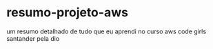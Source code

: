 # resumo-projeto-aws
um resumo detalhado de tudo que eu aprendi no curso aws code girls santander pela dio 
